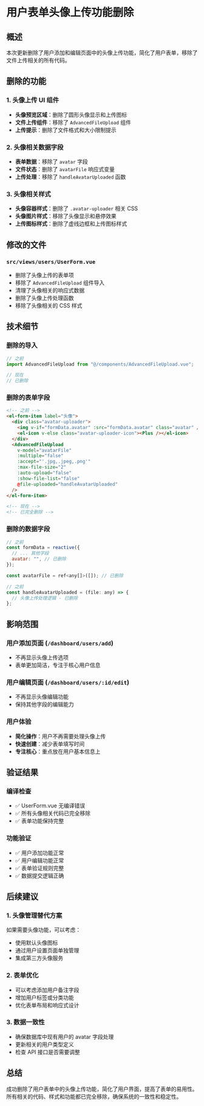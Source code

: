 # 用户表单头像上传功能删除

## 概述

本次更新删除了用户添加和编辑页面中的头像上传功能，简化了用户表单，移除了文件上传相关的所有代码。

## 删除的功能

### 1. 头像上传 UI 组件

- **头像预览区域**：删除了圆形头像显示和上传图标
- **文件上传组件**：移除了 `AdvancedFileUpload` 组件
- **上传提示**：删除了文件格式和大小限制提示

### 2. 头像相关数据字段

- **表单数据**：移除了 `avatar` 字段
- **文件状态**：删除了 `avatarFile` 响应式变量
- **上传处理**：移除了 `handleAvatarUploaded` 函数

### 3. 头像相关样式

- **头像容器样式**：删除了 `.avatar-uploader` 相关 CSS
- **头像图片样式**：移除了头像显示和悬停效果
- **上传图标样式**：删除了虚线边框和上传图标样式

## 修改的文件

### `src/views/users/UserForm.vue`

- 删除了头像上传的表单项
- 移除了 `AdvancedFileUpload` 组件导入
- 清理了头像相关的响应式数据
- 删除了头像上传处理函数
- 移除了头像相关的 CSS 样式

## 技术细节

### 删除的导入

```javascript
// 之前
import AdvancedFileUpload from "@/components/AdvancedFileUpload.vue";

// 现在
// 已删除
```

### 删除的表单字段

```html
<!-- 之前 -->
<el-form-item label="头像">
  <div class="avatar-uploader">
    <img v-if="formData.avatar" :src="formData.avatar" class="avatar" />
    <el-icon v-else class="avatar-uploader-icon"><Plus /></el-icon>
  </div>
  <AdvancedFileUpload
    v-model="avatarFile"
    :multiple="false"
    :accept="'.jpg,.jpeg,.png'"
    :max-file-size="2"
    :auto-upload="false"
    :show-file-list="false"
    @file-uploaded="handleAvatarUploaded"
  />
</el-form-item>

<!-- 现在 -->
<!-- 已完全删除 -->
```

### 删除的数据字段

```javascript
// 之前
const formData = reactive({
  // ... 其他字段
  avatar: "", // 已删除
});

const avatarFile = ref<any[]>([]); // 已删除

// 之前
const handleAvatarUploaded = (file: any) => {
  // 头像上传处理逻辑 - 已删除
};
```

## 影响范围

### 用户添加页面 (`/dashboard/users/add`)

- 不再显示头像上传选项
- 表单更加简洁，专注于核心用户信息

### 用户编辑页面 (`/dashboard/users/:id/edit`)

- 不再显示头像编辑功能
- 保持其他字段的编辑能力

### 用户体验

- **简化操作**：用户不再需要处理头像上传
- **快速创建**：减少表单填写时间
- **专注核心**：重点放在用户基本信息上

## 验证结果

### 编译检查

- ✅ UserForm.vue 无编译错误
- ✅ 所有头像相关代码已完全移除
- ✅ 表单功能保持完整

### 功能验证

- ✅ 用户添加功能正常
- ✅ 用户编辑功能正常
- ✅ 表单验证规则完整
- ✅ 数据提交逻辑正确

## 后续建议

### 1. 头像管理替代方案

如果需要头像功能，可以考虑：

- 使用默认头像图标
- 通过用户设置页面单独管理
- 集成第三方头像服务

### 2. 表单优化

- 可以考虑添加用户备注字段
- 增加用户标签或分类功能
- 优化表单布局和响应式设计

### 3. 数据一致性

- 确保数据库中现有用户的 avatar 字段处理
- 更新相关的用户类型定义
- 检查 API 接口是否需要调整

## 总结

成功删除了用户表单中的头像上传功能，简化了用户界面，提高了表单的易用性。所有相关的代码、样式和功能都已完全移除，确保系统的一致性和稳定性。
